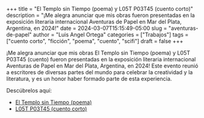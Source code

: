 +++
title = "El Templo sin Tiempo (poema) y L05T P03T45 (cuento corto)"
description = "¡Me alegra anunciar que mis obras fueron presentadas en la exposición literaria internacional Aventuras de Papel en Mar del Plata, Argentina, en 2024!"
date = 2024-03-07T15:15:49-05:00
slug = "aventuras-de-papel"
author = "Luis Angel Ortega"
categories = ["Trabajos"]
tags = ["cuento corto", "ficción", "poema", "cuento", "scifi"]
draft = false
+++

¡Me alegra anunciar que mis obras El Templo sin Tiempo (poema) y L05T P03T45 (cuento) fueron presentadas en la exposición literaria internacional Aventuras de Papel en Mar del Plata, Argentina, en 2024! Este evento reunió a escritores de diversas partes del mundo para celebrar la creatividad y la literatura, y es un honor haber formado parte de esta experiencia.

Descúbrelos aquí:

* [El Templo sin Tiempo (poema)](http://aventuraspapel.blogspot.com/2024/03/el-templo-sin-tiempo.html)
* [L05T P03T45 (cuento corto)](http://aventuraspapel.blogspot.com/2024/02/atencion-cazadores.html)
